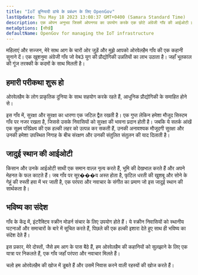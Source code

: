 ```yaml
---
title: "IoT बुनियादी ढांचे के प्रबंधन के लिए OpenGov"
lastUpdate: Thu May 18 2023 13:08:37 GMT+0400 (Samara Standard Time)
description: एक ओपन अनुभव जिसमें ओपनगव का उपयोग करके एक छोटे अंग्रेजी गाँव की आईओटी इंफ्रास्ट्रक्चर का प्रबंधन किया जाता है।
metaOptions: [सीखें]
defaultName: OpenGov for managing the IoT infrastructure
---
```


<LessonVideo :videos="[{src: 'https://crustipfs.info/ipfs/QmXBrymdTnMPDDxqjxFW6ciKayeCM9VaQVru895xtqjFQn', type: 'webm'}]" />

<RoboAcademyText fWeight="500">
महिलाएं और सज्जन, मेरे साथ आग के चारों ओर जुड़ें और मुझे आपको ओरवेलहैम गाँव की एक कहानी सुनाने दें। एक खुशनुमा अंग्रेजी गाँव जो वेब3 युग की प्रौद्योगिकी उन्नतियों का लाभ उठाता है। जहाँ भूतकाल की गूंज तरक्की के कदमों के साथ मिलती है।
</RoboAcademyText>

## हमारी परीकथा शुरू हो

ओरवेलहैम के लोग प्राकृतिक दुनिया के साथ सहयोग करके रहते हैं, आधुनिक प्रौद्योगिकी के समाहित होने से।

इस गाँव में, सुरक्षा और सुरक्षा का धारणा एक जटिल द्वैत रखती है। एक गुप्त लेकिन हमेशा मौजूद सिस्टम गाँव पर नजर रखता है, जिससे उसके निवासियों को सुरक्षा की भावना प्रदान होती है। जबकि ये सतर्क आंखें एक सूक्ष्म परिप्रेक्ष्य की एक हल्की लहर को उत्पन्न कर सकती हैं, उनकी अनावश्यक मौजूदगी सुरक्षा और उनकी हमेशा उपस्थित निगाह के बीच संरक्षण और उनकी संतुलित संतुलन की याद दिलाती है।

## जादुई स्थान की आईओटी

किसान और उनके आईओटी साथी एक समान वाल्ज़ नृत्य करते हैं, भूमि की देखभाल करते हैं और अपने मेहनत के फल काटते हैं। जब गाँव पर सूर���य अस्त होता है, फृटिल धरती की खुशबू और सोने के गेहूं की रुस्ती हवा में भर जाती है, एक परंपरा और नवाचार के संगीत का प्रमाण जो इस जादुई स्थान की सार्थकता है।

## भविष्य का संदेश

गाँव के केंद्र में, इंटरैक्टिव स्क्रीन मोडर्न संचार के लिए उपयोग होते हैं। ये स्क्रीन निवासियों को स्थानीय घटनाओं और समाचारों के बारे में सूचित करते हैं, पिछले की एक हल्की इशारा देते हुए साथ ही भविष्य का संदेश देते हैं।

<RoboAcademyText>
इस प्रकार, मेरे दोस्तों, जैसे हम आग के पास बैठे हैं, हम ओरवेलहैम की कहानियों को सुलझाने के लिए एक यात्रा पर निकलते हैं, एक गाँव जहाँ परंपरा और नवाचार मिलते हैं।

चलो हम ओरवेलहैम की खोज में डूबते हैं और उसमें निवास करने वाली रहस्यों की खोज करते हैं।
</RoboAcademyText>